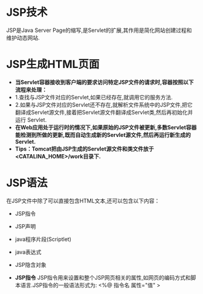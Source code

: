 # JSP技术
JSP是Java Server Page的缩写,是Servlet的扩展,其作用是简化网站创建过程和维护动态网站.

# JSP生成HTML页面
* **当Servlet容器接收到客户端的要求访问特定JSP文件的请求时,容器按照以下流程来处理：**
* 1.查找与JSP文件对应的Servlet,如果已经存在,就调用它的服务方法.
* 2.如果与JSP文件对应的Servlet还不存在,就解析文件系统中的JSP文件,把它翻译成Servlet源文件,接着把Servlet源文件翻译成Servlet类,然后再初始化并运行        Servlet.
* **在Web应用处于运行时的情况下,如果原始的JSP文件被更新,多数Servlet容器能检测到所做的更新,既而自动生成新的Servlet源文件,然后再运行新生成的Servlet.**
* **Tips：Tomcat把由JSP生成的Servlet源文件和类文件放于<CATALINA_HOME>/work目录下.**

# JSP语法
在JSP文件中除了可以直接包含HTML文本,还可以包含以下内容：
* JSP指令
* JSP声明
* java程序片段(Scriptlet)
* java表达式
* JSP隐含对象

* **JSP指令**
JSP指令用来设置和整个JSP网页相关的属性,如网页的编码方式和脚本语言.JSP指令的一般语法形式为:
                    <%@ 指令名 属性="值" > 


